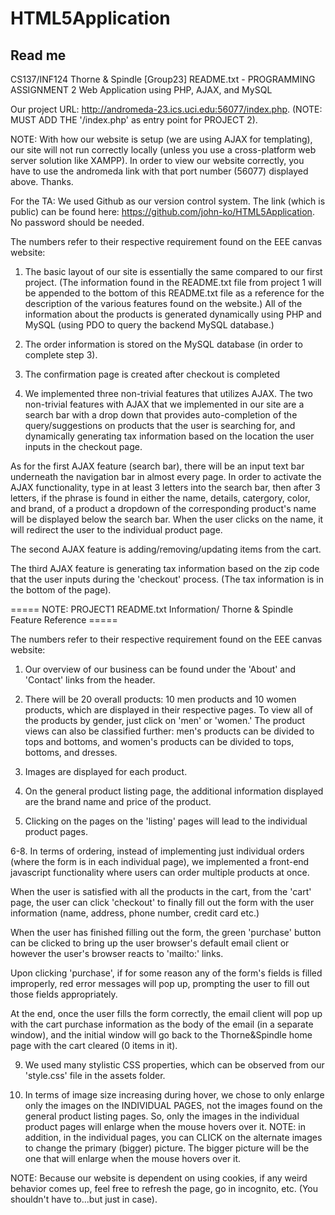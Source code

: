 # HTML5Application

## Read me
CS137/INF124 Thorne & Spindle [Group23] README.txt - PROGRAMMING ASSIGNMENT 2
Web Application using PHP, AJAX, and MySQL

Our project URL: http://andromeda-23.ics.uci.edu:56077/index.php.
(NOTE: MUST ADD THE '/index.php' as entry point for PROJECT 2).

NOTE: With how our website is setup (we are using AJAX for templating), our site will not run correctly locally (unless you use a cross-platform web server solution like XAMPP). In order to view our website correctly, you have to use the andromeda link with that port number (56077) displayed above. Thanks.

For the TA: We used Github as our version control system. The link (which is public) can be found here: https://github.com/john-ko/HTML5Application.
No password should be needed.


The numbers refer to their respective requirement found on the EEE canvas website:
1. The basic layout of our site is essentially the same compared to our first project. (The information found in the README.txt file from project 1 will be appended to the bottom of this README.txt file as a reference for the description of the various features found on the website.) All of the information about the products is generated dynamically using PHP and MySQL (using PDO to query the backend MySQL database.)

2. The order information is stored on the MySQL database (in order to complete step 3).

3. The confirmation page is created after checkout is completed

4. We implemented three non-trivial features that utilizes AJAX. The two non-trivial features with AJAX that we implemented in our site are a search bar with a drop down that provides auto-completion of the query/suggestions on products that the user is searching for, and dynamically generating tax information based on the location the user inputs in the checkout page.

As for the first AJAX feature (search bar), there will be an input text bar underneath the navigation bar in almost every page. In order to activate the AJAX functionality, type in at least 3 letters into the search bar, then after 3 letters, if the phrase is found in either the name, details, catergory, color, and brand, of a product a dropdown of the corresponding product's name will be displayed below the search bar. When the user clicks on the name, it will redirect the user to the individual product page.

The second AJAX feature is adding/removing/updating items from the cart.

The third AJAX feature is generating tax information based on the zip code that the user inputs during the 'checkout' process. (The tax information is in the bottom of the page).


===== NOTE: PROJECT1 README.txt Information/ Thorne & Spindle Feature Reference =====

The numbers refer to their respective requirement found on the EEE canvas website:
1. Our overview of our business can be found under the 'About' and 'Contact' links from the header.

2. There will be 20 overall products: 10 men products and 10 women products, which are displayed in their respective pages. To view all of the products by gender, just click on 'men' or 'women.' The product views can also be classified further: men's products can be divided to tops and bottoms, and women's products can be divided to tops, bottoms, and dresses.

3. Images are displayed for each product.

4. On the general product listing page, the additional information displayed are the brand name and price of the product.

5. Clicking on the pages on the 'listing' pages will lead to the individual product pages.

6-8. In terms of ordering, instead of implementing just individual orders (where the form is in each individual page), we implemented a front-end javascript functionality where users can order multiple products at once. 

When the user is satisfied with all the products in the cart, from the 'cart' page, the user can click 'checkout' to finally fill out the form with the user information (name, address, phone number, credit card etc.) 

When the user has finished filling out the form, the green 'purchase' button can be clicked to bring up the user browser's default email client or however the user's browser reacts to 'mailto:' links. 

Upon clicking 'purchase', if for some reason any of the form's fields is filled improperly, red error messages will pop up, prompting the user to fill out those fields appropriately.

At the end, once the user fills the form correctly, the email client will pop up with the cart purchase information as the body of the email (in a separate window), and the initial window will go back to the Thorne&Spindle home page with the cart cleared (0 items in it).

9. We used many stylistic CSS properties, which can be observed from our 'style.css' file in the assets folder.

10. In terms of image size increasing during hover, we chose to only enlarge only the images on the INDIVIDUAL PAGES, not the images found on the general product listing pages. So, only the images in the individual product pages will enlarge when the mouse hovers over it. NOTE: in addition, in the individual pages, you can CLICK on the alternate images to change the primary (bigger) picture. The bigger picture will be the one that will enlarge when the mouse hovers over it.

NOTE: Because our website is dependent on using cookies, if any weird behavior comes up, feel free to refresh the page, go in incognito, etc. (You shouldn't have to...but just in case).